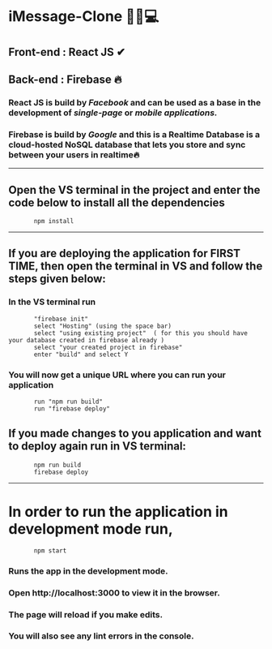 # iMessage-Clone 🚀🔥💻
## **Front-end : React JS** ✔

## **Back-end : Firebase** 🔥

### **React JS** is build by _Facebook_ and can be used as a base in the development of _single-page_ or _mobile applications._

### **Firebase** is build by _Google_ and this is a Realtime Database is a cloud-hosted NoSQL database that lets you store and sync between your users in realtime🔥

---

## Open the VS terminal in the project and enter the code below to install all the dependencies 

           npm install

---

## If you are deploying the application for FIRST TIME, then open the terminal in VS and follow the steps given below:

### In the VS terminal run

           "firebase init"
           select "Hosting" (using the space bar)
           select "using existing project"  ( for this you should have your database created in firebase already )
           select "your created project in firebase"
           enter "build" and select Y

### You will now get a unique URL where you can run your application

           run "npm run build"
           run "firebase deploy"

## If you made changes to you application and want to deploy again run in VS terminal:

           npm run build
           firebase deploy

---

# In order to run the application in development mode run,

           npm start


### Runs the app in the development mode.

### Open http://localhost:3000 to view it in the browser.

### The page will reload if you make edits.

### You will also see any lint errors in the console.
